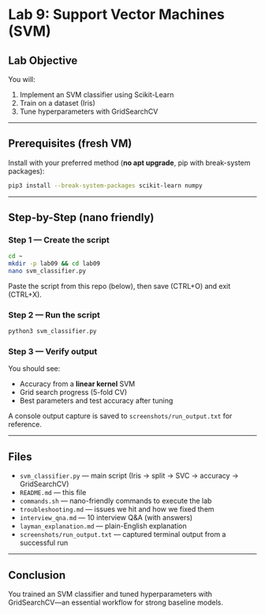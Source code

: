# Lab 9: Support Vector Machines (SVM)

## Lab Objective
You will:
1) Implement an SVM classifier using Scikit-Learn  
2) Train on a dataset (Iris)  
3) Tune hyperparameters with GridSearchCV

---

## Prerequisites (fresh VM)
Install with your preferred method (**no apt upgrade**, pip with break-system packages):
```bash
pip3 install --break-system-packages scikit-learn numpy
```

---

## Step-by-Step (nano friendly)

### Step 1 — Create the script
```bash
cd ~
mkdir -p lab09 && cd lab09
nano svm_classifier.py
```
Paste the script from this repo (below), then save (CTRL+O) and exit (CTRL+X).

### Step 2 — Run the script
```bash
python3 svm_classifier.py
```

### Step 3 — Verify output
You should see:
- Accuracy from a **linear kernel** SVM  
- Grid search progress (5-fold CV)  
- Best parameters and test accuracy after tuning

A console output capture is saved to `screenshots/run_output.txt` for reference.

---

## Files
- `svm_classifier.py` — main script (Iris → split → SVC → accuracy → GridSearchCV)  
- `README.md` — this file  
- `commands.sh` — nano-friendly commands to execute the lab  
- `troubleshooting.md` — issues we hit and how we fixed them  
- `interview_qna.md` — 10 interview Q&A (with answers)  
- `layman_explanation.md` — plain-English explanation  
- `screenshots/run_output.txt` — captured terminal output from a successful run

---

## Conclusion
You trained an SVM classifier and tuned hyperparameters with GridSearchCV—an essential workflow for strong baseline models.